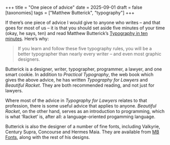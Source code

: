 +++
title = "One piece of advice"
date = 2025-09-01
draft = false
[taxonomies]
tags = ["Matthew Butterick", "typography"]
+++

If there’s one piece of advice I would give to anyone who writes – and that goes for most of us – it is that you should set aside five minutes of your time (okay, he says, ten) and read Matthew Butterick’s [Typography in ten minutes](https://practicaltypography.com/typography-in-ten-minutes.html). Here’s why:

> If you learn and follow these five typography rules, you will be a better typographer than nearly every writer – and even most graphic designers.

Butterick is a designer, writer, typographer, programmer, a lawyer, and one smart cookie. In addition to _Practical Typography_, the web book which gives the above advice, he has written _Typography for Lawyers_ and _Beautiful Racket_. They are both recommended reading, and not just for lawyers.

Where most of the advice in _Typography for Lawyers_ relates to that profession, there is some useful advice that applies to anyone. _Beautiful Racket_, on the other hand, serves as an introduction to programming, which is what ‘Racket’ is, after all: a language-oriented progamming language.

Butterick is also the designer of a number of fine fonts, including Valkyrie, Century Supra, Concourse and Hermes Maia. They are available from [MB Fonts](https://practicaltypography.com/mb-fonts.html), along with the rest of his designs.